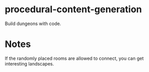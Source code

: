 # procedural-content-generation

Build dungeons with code.

Notes
=====
If the randomly placed rooms are allowed to connect, you can get interesting landscapes.
